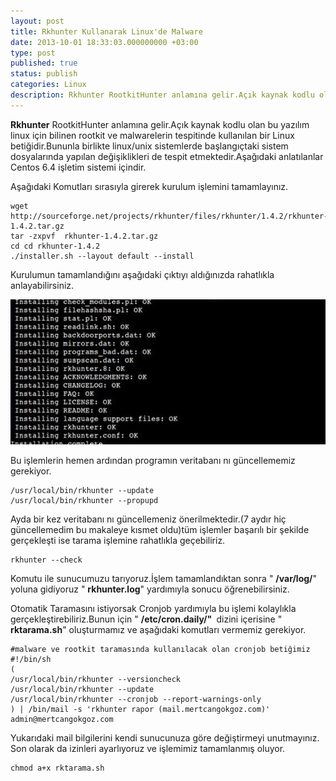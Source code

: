 ```yaml
---
layout: post
title: Rkhunter Kullanarak Linux'de Malware
date: 2013-10-01 18:33:03.000000000 +03:00
type: post
published: true
status: publish
categories: Linux
description: Rkhunter RootkitHunter anlamına gelir.Açık kaynak kodlu olan bu yazılım linux için bilinen rootkit ve malwarelerin tespitinde kullanılan
---
```


**Rkhunter** RootkitHunter anlamına gelir.Açık kaynak kodlu olan bu yazılım linux için bilinen rootkit ve malwarelerin tespitinde kullanılan bir Linux betiğidir.Bununla birlikte linux/unix sistemlerde başlangıçtaki sistem dosyalarında yapılan değişiklikleri de tespit etmektedir.Aşağıdaki anlatılanlar Centos 6.4 işletim sistemi içindir.

Aşağıdaki Komutları sırasıyla girerek kurulum işlemini tamamlayınız.

    wget http://sourceforge.net/projects/rkhunter/files/rkhunter/1.4.2/rkhunter-1.4.2.tar.gz
    tar -zxpvf  rkhunter-1.4.2.tar.gz
    cd cd rkhunter-1.4.2
    ./installer.sh --layout default --install

Kurulumun tamamlandığını aşağıdaki çıktıyı aldığınızda rahatlıkla anlayabilirsiniz.

![rkhuntergorsel](/assets/rkhuntergorsel1.jpg)

Bu işlemlerin hemen ardından programın veritabanı nı güncellememiz gerekiyor.

    /usr/local/bin/rkhunter --update 
    /usr/local/bin/rkhunter --propupd

Ayda bir kez veritabanı nı güncellemeniz önerilmektedir.(7 aydır hiç güncellemedim bu makaleye kısmet oldu)tüm işlemler başarılı bir şekilde gerçekleşti ise tarama işlemine rahatlıkla geçebiliriz.

    rkhunter --check

Komutu ile sunucumuzu tarıyoruz.İşlem tamamlandıktan sonra " **/var/log/**" yoluna gidiyoruz " **rkhunter.log**" yardımıyla sonucu öğrenebilirsiniz.

Otomatik Taramasını istiyorsak Cronjob yardımıyla bu işlemi kolaylıkla gerçekleştirebiliriz.Bunun için " **/etc/cron.daily/"&nbsp;** dizini içerisine " **rktarama.sh**" oluşturmamız ve aşağıdaki komutları vermemiz gerekiyor.

    #malware ve rootkit taramasında kullanılacak olan cronjob betiğimiz
    #!/bin/sh
    (
    /usr/local/bin/rkhunter --versioncheck
    /usr/local/bin/rkhunter --update
    /usr/local/bin/rkhunter --cronjob --report-warnings-only
    ) | /bin/mail -s 'rkhunter rapor (mail.mertcangokgoz.com)'  admin@mertcangokgoz.com

Yukarıdaki mail bilgilerini kendi sunucunuza göre değiştirmeyi unutmayınız. Son olarak&nbsp;da izinleri ayarlıyoruz ve işlemimiz tamamlanmış oluyor.

    chmod a+x rktarama.sh
